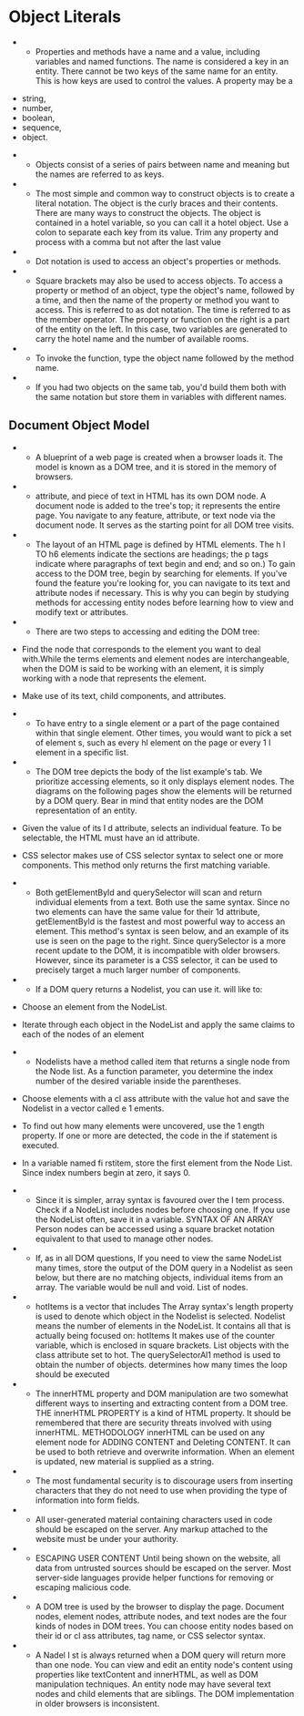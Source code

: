 #  Object Literals 
* * Properties and methods have a name and a value, including variables and named functions. The name is considered a key in an entity. There cannot be two keys of the same name for an entity. This is how keys are used to control the values. A property may be a

- string,
- number, 
- boolean,
- sequence, 
- object.


* *  Objects consist of a series of pairs between name and meaning but the names are referred to as keys.

* * The most simple and common way to construct objects is to create a literal notation. The object is the curly braces and their contents. There are many ways to construct the objects. The object is contained in a hotel variable, so you can call it a hotel object. Use a colon to separate each key from its value. Trim any property and process with a comma but not after the last value

* * Dot notation is used to access an object's properties or methods.


* * Square brackets may also be used to access objects. To access a property or method of an object, type the object's name, followed by a time, and then the name of the property or method you want to access. This is referred to as dot notation. The time is referred to as the member operator. The property or function on the right is a part of the entity on the left. In this case, two variables are generated to carry the hotel name and the number of available rooms. 

* * To invoke the function, type the object name followed by the method name.


* * If you had two objects on the same tab, you'd build them both with the same notation but store them in variables with different names.

## Document Object Model
* * A blueprint of a web page is created when a browser loads it. The model is known as a DOM tree, and it is stored in the memory of browsers.

* *  attribute, and piece of text in HTML has its own DOM node. A document node is added to the tree's top; it represents the entire page. You navigate to any feature, attribute, or text node via the document node. It serves as the starting point for all DOM tree visits.
* * The layout of an HTML page is defined by HTML elements. The h l TO h6 elements indicate the sections are headings; the p tags indicate where paragraphs of text begin and end; and so on.) To gain access to the DOM tree, begin by searching for elements. If you've found the feature you're looking for, you can navigate to its text and attribute nodes if necessary. This is why you can begin by studying methods for accessing entity nodes before learning how to view and modify text or attributes.

* * There are two steps to accessing and editing the DOM tree:
- Find the node that corresponds to the element you want to deal with.While the terms elements and element nodes are interchangeable, when the DOM is said to be working with an element, it is simply working with a node that represents the element.

- Make use of its text, child components, and attributes.

* * To have entry to a single element or a part of the page contained within that single element. Other times, you would want to pick a set of element s, such as every hl element on the page or every 1 I element in a specific list.

* * The DOM tree depicts the body of the list example's tab. We prioritize accessing elements, so it only displays element nodes. The diagrams on the following pages show the elements will be returned by a DOM query. Bear in mind that entity nodes are the DOM representation of an entity.

* Given the value of its I d attribute, selects an individual feature.
To be selectable, the HTML must have an id attribute.

* CSS selector makes use of CSS selector syntax to select one or more components.
This method only returns the first matching variable.

* * Both getElementById  and querySelector  will scan and return individual elements from a text. Both use the same syntax. Since no two elements can have the same value for their 1d attribute, getElementByld is the fastest and most powerful way to access an element. This method's syntax is seen below, and an example of its use is seen on the page to the right. Since querySelector  is a more recent update to the DOM, it is incompatible with older browsers. However, since its parameter is a CSS selector, it can be used to precisely target a much larger number of components.

* * If a DOM query returns a Nodelist, you can use it.
will like to:
* Choose an element from the NodeList.
* Iterate through each object in the NodeList and
apply the same claims to each of the
nodes of an element

* * Nodelists have a method called item that returns a single node from the Node list. As a function parameter, you determine the index number of the desired variable inside the parentheses.


*  Choose elements with a cl ass attribute with the value hot and save the Nodelist in a vector called e 1 ements.
*  To find out how many elements were uncovered, use the 1 ength property. If one or more are detected, the code in the if statement is executed.
* In a variable named fi rstitem, store the first element from the Node List. Since index numbers begin at zero, it says 0.

* * Since it is simpler, array syntax is favoured over the I tem  process. Check if a NodeList includes nodes before choosing one. If you use the NodeList often, save it in a variable. SYNTAX OF AN ARRAY Person nodes can be accessed using a square bracket notation equivalent to that used to manage other nodes.
* *  If, as in all DOM questions, If you need to view the same NodeList many times, store the output of the DOM query in a Nodelist as seen below, but there are no matching objects, individual items from an array. The variable would be null and void. List of nodes.

* * hotItems is a vector that includes The Array syntax's length property is used to denote which object in the Nodelist is selected. Nodelist means the number of elements in the NodeList. It contains all that is actually being focused on: hotItems It makes use of the counter variable, which is enclosed in square brackets. List objects with the class attribute set to hot. The querySelectorAl1 method is used to obtain the number of objects. determines how many times the loop should be executed

* * The innerHTML property and DOM manipulation are two somewhat different ways to inserting and extracting content from a DOM tree. THE innerHTML PROPERTY is a kind of HTML property. It should be remembered that there are security threats involved with using innerHTML. METHODOLOGY innerHTML can be used on any element node for ADDING CONTENT and Deleting CONTENT. It can be used to both retrieve and overwrite information. When an element is updated, new material is supplied as a string.

* * The most fundamental security is to discourage users from inserting characters that they do not need to use when providing the type of information into form fields.

* * All user-generated material containing characters used in code should be escaped on the server. Any markup attached to the website must be under your authority.

* * ESCAPING USER CONTENT 
Until being shown on the website, all data from untrusted sources should be escaped on the server.
Most server-side languages provide helper functions for removing or escaping malicious code.

* * A DOM tree is used by the browser to display the page. Document nodes, element nodes, attribute nodes, and text nodes are the four kinds of nodes in DOM trees. You can choose entity nodes based on their id or cl ass attributes, tag name, or CSS selector syntax. 
* * A Nadel I st is always returned when a DOM query will return more than one node. You can view and edit an entity node's content using properties like textContent and innerHTML, as well as DOM manipulation techniques. An entity node may have several text nodes and child elements that are siblings. The DOM implementation in older browsers is inconsistent.


